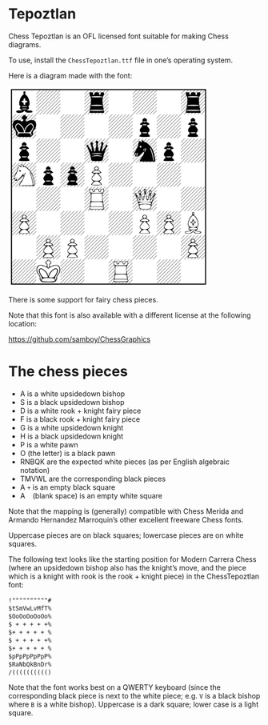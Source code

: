 # Tepoztlan

Chess Tepoztlan is an OFL licensed font suitable for making Chess
diagrams.  

To use, install the `ChessTepoztlan.ttf` file in one’s operating
system.

Here is a diagram made with the font:

![Tepoztlan Chess Font](https://raw.githubusercontent.com/samboy/ChessTepoztlanOFL/main/TepoztlanDemoSmall.png)

There is some support for fairy chess pieces.

Note that this font is also available with a different license
at the following location:

https://github.com/samboy/ChessGraphics

# The chess pieces

* A is a white upsidedown bishop
* S is a black upsidedown bishop
* D is a white rook + knight fairy piece
* F is a black rook + knight fairy piece
* G is a white upsidedown knight
* H is a black upsidedown knight
* P is a white pawn
* O (the letter) is a black pawn
* RNBQK are the expected white pieces (as per English algebraic notation)
* TMVWL are the corresponding black pieces
* A `+` is an empty black square
* A ` ` (blank space) is an empty white square

Note that the mapping is (generally) compatible with Chess Merida
and Armando Hernandez Marroquin’s other excellent freeware
Chess fonts.

Uppercase pieces are on black squares; lowercase pieces are on white
squares.

The following text looks like the starting position for Modern Carrera
Chess (where an upsidedown bishop also has the knight’s move, and the
piece which is a knight with rook is the rook + knight piece) in the 
ChessTepoztlan font:

```
!""""""""""#
$tSmVwLvMfT%
$OoOoOoOoOo%
$ + + + + +%
$+ + + + + %
$ + + + + +%
$+ + + + + %
$pPpPpPpPpP%
$RaNbQkBnDr%
/(((((((((()
```

Note that the font works best on a QWERTY keyboard (since the corresponding
black piece is next to the white piece; e.g. `V` is a black bishop where
`B` is a white bishop).  Uppercase is a dark square; lower case is a
light square.
